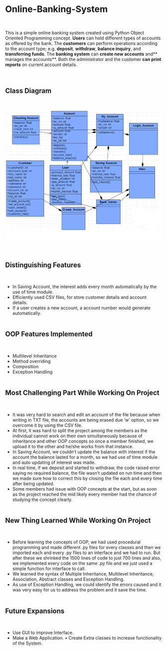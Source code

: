 # Online-Banking-System
<br />

This is a simple online banking system created using Python Object Oriented Programming concept. **Users** can hold different types of accounts as offered by the bank. The **customers** can perform operations according to the account type; e.g. **deposit**, **withdraw**, **balance inquiry**, and **transferring funds**. The **banking system** can **create new accounts** and** manages the accounts**. Both the administrator and the customer **can print reports** on current account details. 
<br /><br /><br />

## Class Diagram 
<br />

![img](Pictures/classdiagram.PNG)
<br /><br /><br />

## Distinguishing Features
<br />

* In Saving Account, the interest adds every month automatically by the use of time module. 
* Efficiently used  CSV files, for store customer details and account details. 
* If a user creates a new account, a account number would generate automatically.
<br /><br />

## OOP Features Implemented
<br />

* Multilevel Inheritance 
* Method overriding
* Composition 
* Exception Handling 
<br /><br />

## Most Challenging Part While Working On Project 
<br />

* It was very hard to search and edit an account of the file because when writing in TXT file, the accounts are being erased due ‘w’ option, so we overcome it by using the CSV file. 
* At first, it was hard to split the project among the members as the individual cannot work on their own simultaneously because of inheritance and other OOP concepts so once a member finished, we upload it to the other and he/she works from that instance. 
* In Saving Account, we couldn’t update the balance with interest if the account the balance lasted for a month, so we had use of time module and auto updating of interest was made. 
* In real time, if we deposit and started to withdraw, the code raised error saying no required balance, the file wasn’t updated on run time and then we made sure how to correct this by closing the file each and every time after being updated. 
* Some members had issue with OOP concepts at the start, but as soon as the project reached the mid likely every member had the chance of studying the concept clearly.
<br /><br />

## New Thing Learned While Working On Project 
<br />
 
* Before learning the concepts of OOP, we had used procedural programming and made different .py files for every classes and then we imported each and every .py files to an interface and we had to run. But after these we shrinked the 1500 lines of code to just 700 lines and also, we implemented every code on the same .py file and we just used a simple function for interface to call. 
* We learned the syntax of Multiple Inheritance, Multilevel Inheritance, Association, Abstract classes and Exception Handling. 
* As use of Exception Handling, we could identify the errors caused and it was very easy for us to address the problem and it save the time.
<br /><br />

## Future Expansions 
<br />

* Use GUI to improve Interface.
* Make a Web Application.
• Create Extra classes to increase functionality of the System.
<br /><br /><br />




